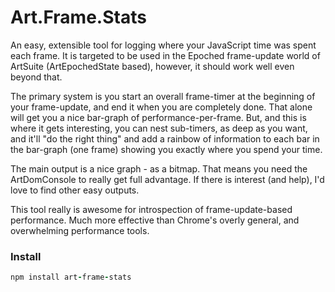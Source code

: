 # Art.Frame.Stats

An easy, extensible tool for logging where your JavaScript time was spent each frame. It is targeted to be used in the Epoched frame-update world of ArtSuite (ArtEpochedState based), however, it should work well even beyond that.

The primary system is you start an overall frame-timer at the beginning of your frame-update, and end it when you are completely done. That alone will get you a nice bar-graph of performance-per-frame. But, and this is where it gets interesting, you can nest sub-timers, as deep as you want, and it'll "do the right thing" and add a rainbow of information to each bar in the bar-graph (one frame) showing you exactly where you spend your time.

The main output is a nice graph - as a bitmap. That means you need the ArtDomConsole to really get full advantage. If there is interest (and help), I'd love to find other easy outputs.

This tool really is awesome for introspection of frame-update-based performance. Much more effective than Chrome's overly general, and overwhelming performance tools.

### Install

```coffeescript
npm install art-frame-stats
```